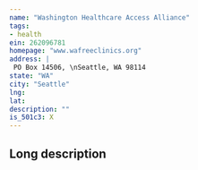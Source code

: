 ```yaml
---
name: "Washington Healthcare Access Alliance"
tags:
- health
ein: 262096781
homepage: "www.wafreeclinics.org"
address: |
 PO Box 14506, \nSeattle, WA 98114
state: "WA"
city: "Seattle"
lng: 
lat: 
description: ""
is_501c3: X
---
```


## Long description


